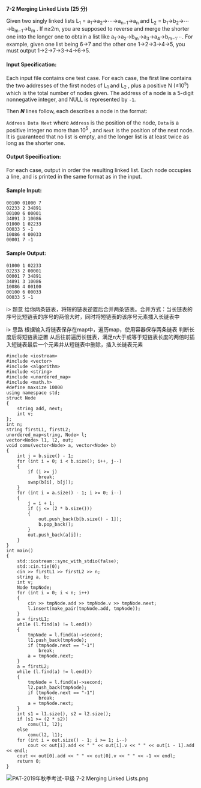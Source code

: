 **7-2 Merging Linked Lists (25 分)**

Given two singly linked lists L<sub>1</sub> = a<sub>1</sub>→a<sub>2</sub>→⋯→a​<sub>n−1</sub>→a​<sub>n</sub> and L<sub>2</sub>​ = b<sub>1</sub>→b<sub>​2</sub>→⋯→b<sub>​m−1</sub>→b<sub>m​</sub> . If n≥2m, you are supposed to reverse and merge the shorter one into the longer one to obtain a list like a<sub>1</sub>→a<sub>2</sub>→b<sub>m</sub>→a<sub>3</sub>→a<sub>4</sub>→b<sub>​m−1</sub>⋯. For example, given one list being 6→7 and the other one 1→2→3→4→5, you must output 1→2→7→3→4→6→5.
#### Input Specification:
Each input file contains one test case. For each case, the first line contains the two addresses of the first nodes of L​<sub>1​</sub> and L​<sub>2​​</sub> , plus a positive N (≤10​<sup>5</sup>) which is the total number of nodes given. The address of a node is a 5-digit nonnegative integer, and NULL is represented by `-1`.

Then ***N*** lines follow, each describes a node in the format:

`Address Data Next`
where `Address` is the position of the node, `Data` is a positive integer no more than 10<sup>5</sup>​​ , and `Next` is the position of the next node. It is guaranteed that no list is empty, and the longer list is at least twice as long as the shorter one.

#### Output Specification:
For each case, output in order the resulting linked list. Each node occupies a line, and is printed in the same format as in the input.

#### Sample Input:
```
00100 01000 7
02233 2 34891
00100 6 00001
34891 3 10086
01000 1 02233
00033 5 -1
10086 4 00033
00001 7 -1
```
#### Sample Output:
```
01000 1 02233
02233 2 00001
00001 7 34891
34891 3 10086
10086 4 00100
00100 6 00033
00033 5 -1
```

i> 题意
给你两条链表，将短的链表逆置后合并两条链表。合并方式：当长链表的序号比短链表的序号的两倍大时，同时将短链表的该序号元素插入长链表中

i> 思路
根据输入将链表保存在map中，遍历map，使用容器保存两条链表
判断长度后将短链表逆置
从后往前遍历长链表，满足n大于或等于短链表长度的两倍时插入短链表最后一个元素并从短链表中删除，插入长链表元素

```
#include <iostream>
#include <vector>
#include <algorithm>
#include <string>
#include <unordered_map>
#include <math.h>
#define maxsize 10000
using namespace std;
struct Node
{
    string add, next;
    int v;
};
int n;
string firstL1, firstL2;
unordered_map<string, Node> l;
vector<Node> l1, l2, out;
void comu(vector<Node> a, vector<Node> b)
{
    int j = b.size() - 1;
    for (int i = 0; i < b.size(); i++, j--)
    {
        if (i >= j)
            break;
        swap(b[i], b[j]);
    }
    for (int i = a.size() - 1; i >= 0; i--)
    {
        j = i + 1;
        if (j <= (2 * b.size()))
        {
            out.push_back(b[b.size() - 1]);
            b.pop_back();
        }
        out.push_back(a[i]);
    }
}
int main()
{
    std::iostream::sync_with_stdio(false);
    std::cin.tie(0);
    cin >> firstL1 >> firstL2 >> n;
    string a, b;
    int v;
    Node tmpNode;
    for (int i = 0; i < n; i++)
    {
        cin >> tmpNode.add >> tmpNode.v >> tmpNode.next;
        l.insert(make_pair(tmpNode.add, tmpNode));
    }
    a = firstL1;
    while (l.find(a) != l.end())
    {
        tmpNode = l.find(a)->second;
        l1.push_back(tmpNode);
        if (tmpNode.next == "-1")
            break;
        a = tmpNode.next;
    }
    a = firstL2;
    while (l.find(a) != l.end())
    {
        tmpNode = l.find(a)->second;
        l2.push_back(tmpNode);
        if (tmpNode.next == "-1")
            break;
        a = tmpNode.next;
    }
    int s1 = l1.size(), s2 = l2.size();
    if (s1 >= (2 * s2))
        comu(l1, l2);
    else
        comu(l2, l1);
    for (int i = out.size() - 1; i >= 1; i--)
        cout << out[i].add << " " << out[i].v << " " << out[i - 1].add << endl;
    cout << out[0].add << " " << out[0].v << " " << -1 << endl;
    return 0;
}
```

![PAT-2019年秋季考试-甲级 7-2 Merging Linked Lists.png][1]


[1]: http://alomerry.com/usr/uploads/2020/01/3551584930.png